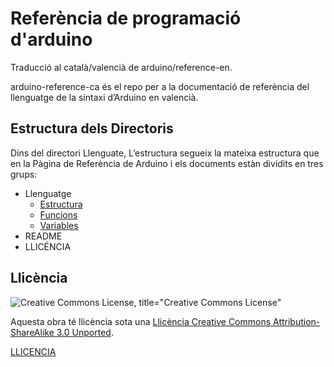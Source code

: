 # Referència de programació d'arduino

Traducció al català/valencià de arduino/reference-en.

arduino-reference-ca és el repo per a la documentació de referència del llenguatge de la sintaxi d’Arduino en valencià.


## Estructura dels Directoris

Dins del directori Llenguate, L’estructura segueix la mateixa estructura que en la Pàgina de Referència de Arduino i els documents estàn dividits en tres grups:

- Llenguatge
  - [Estructura](./Llenguatge/Estructura.md)
  - [Funcions](./Llenguatge/Funcions.md)
  - [Variables](./Llenguatge/Variables.md)
- README
- LLICÉNCIA

## Llicència

![Creative Commons License, title="Creative Commons License"](https://i.creativecommons.org/l/by-sa/3.0/88x31.png)

Aquesta obra té llicència sota una [Llicència Creative Commons Attribution-ShareAlike 3.0 Unported](https://creativecommons.org/licenses/by-sa/3.0/deed.en).

[LLICENCIA](https://github.com/qserrano/arduino-reference-ca/blob/main/LLICENCIA.md)
